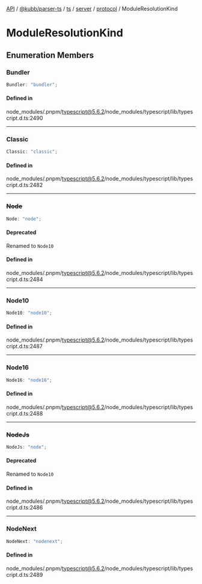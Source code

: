 [API](../../../../../../../../../packages.md) / [@kubb/parser-ts](../../../../../../../index.md) / [ts](../../../../../index.md) / [server](../../../index.md) / [protocol](../index.md) / ModuleResolutionKind

# ModuleResolutionKind

## Enumeration Members

### Bundler

```ts
Bundler: "bundler";
```

#### Defined in

node\_modules/.pnpm/typescript@5.6.2/node\_modules/typescript/lib/typescript.d.ts:2490

***

### Classic

```ts
Classic: "classic";
```

#### Defined in

node\_modules/.pnpm/typescript@5.6.2/node\_modules/typescript/lib/typescript.d.ts:2482

***

### ~~Node~~

```ts
Node: "node";
```

#### Deprecated

Renamed to `Node10`

#### Defined in

node\_modules/.pnpm/typescript@5.6.2/node\_modules/typescript/lib/typescript.d.ts:2484

***

### Node10

```ts
Node10: "node10";
```

#### Defined in

node\_modules/.pnpm/typescript@5.6.2/node\_modules/typescript/lib/typescript.d.ts:2487

***

### Node16

```ts
Node16: "node16";
```

#### Defined in

node\_modules/.pnpm/typescript@5.6.2/node\_modules/typescript/lib/typescript.d.ts:2488

***

### ~~NodeJs~~

```ts
NodeJs: "node";
```

#### Deprecated

Renamed to `Node10`

#### Defined in

node\_modules/.pnpm/typescript@5.6.2/node\_modules/typescript/lib/typescript.d.ts:2486

***

### NodeNext

```ts
NodeNext: "nodenext";
```

#### Defined in

node\_modules/.pnpm/typescript@5.6.2/node\_modules/typescript/lib/typescript.d.ts:2489
